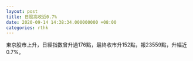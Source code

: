```yaml
---
layout: post
title: 日股高收近0.7%
date: 2020-09-14 14:38:34.000000000 +08:00
categories: rthk
---
```


東京股市上升，日經指數曾升過176點，最終收市升152點，報23559點，升幅近0.7%。
